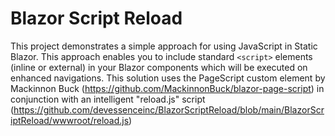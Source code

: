 # Blazor Script Reload

This project demonstrates a simple approach for using JavaScript in Static Blazor. This approach enables you to include standard ```<script>``` elements (inline or external) in your Blazor components which will be executed on enhanced navigations. This solution uses the PageScript custom element by Mackinnon Buck (https://github.com/MackinnonBuck/blazor-page-script) in conjunction with an intelligent "reload.js" script (https://github.com/devessenceinc/BlazorScriptReload/blob/main/BlazorScriptReload/wwwroot/reload.js)
